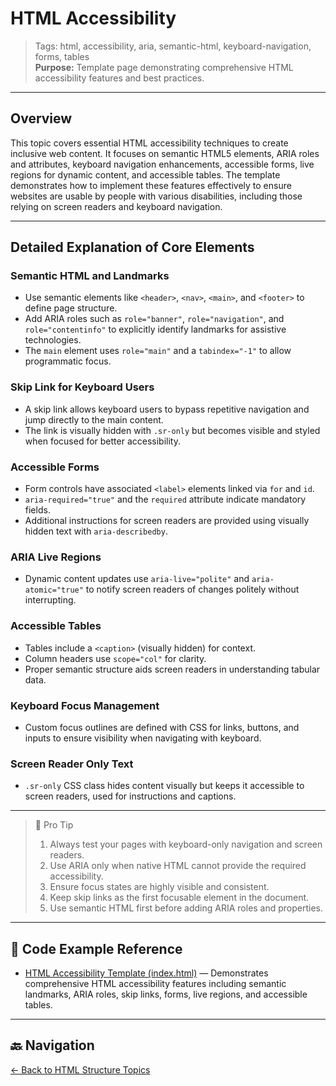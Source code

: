 # HTML Accessibility

> Tags: html, accessibility, aria, semantic-html, keyboard-navigation, forms, tables  
> **Purpose:** Template page demonstrating comprehensive HTML accessibility features and best practices.

---

## Overview

This topic covers essential HTML accessibility techniques to create inclusive web content. It focuses on semantic HTML5 elements, ARIA roles and attributes, keyboard navigation enhancements, accessible forms, live regions for dynamic content, and accessible tables. The template demonstrates how to implement these features effectively to ensure websites are usable by people with various disabilities, including those relying on screen readers and keyboard navigation.

---

## Detailed Explanation of Core Elements

### Semantic HTML and Landmarks

- Use semantic elements like `<header>`, `<nav>`, `<main>`, and `<footer>` to define page structure.  
- Add ARIA roles such as `role="banner"`, `role="navigation"`, and `role="contentinfo"` to explicitly identify landmarks for assistive technologies.  
- The `main` element uses `role="main"` and a `tabindex="-1"` to allow programmatic focus.

### Skip Link for Keyboard Users

- A skip link allows keyboard users to bypass repetitive navigation and jump directly to the main content.  
- The link is visually hidden with `.sr-only` but becomes visible and styled when focused for better accessibility.

### Accessible Forms

- Form controls have associated `<label>` elements linked via `for` and `id`.  
- `aria-required="true"` and the `required` attribute indicate mandatory fields.  
- Additional instructions for screen readers are provided using visually hidden text with `aria-describedby`.

### ARIA Live Regions

- Dynamic content updates use `aria-live="polite"` and `aria-atomic="true"` to notify screen readers of changes politely without interrupting.

### Accessible Tables

- Tables include a `<caption>` (visually hidden) for context.  
- Column headers use `scope="col"` for clarity.  
- Proper semantic structure aids screen readers in understanding tabular data.

### Keyboard Focus Management

- Custom focus outlines are defined with CSS for links, buttons, and inputs to ensure visibility when navigating with keyboard.

### Screen Reader Only Text

- `.sr-only` CSS class hides content visually but keeps it accessible to screen readers, used for instructions and captions.

---

> 🧠 Pro Tip
>
> 1. Always test your pages with keyboard-only navigation and screen readers.  
> 2. Use ARIA only when native HTML cannot provide the required accessibility.  
> 3. Ensure focus states are highly visible and consistent.  
> 4. Keep skip links as the first focusable element in the document.  
> 5. Use semantic HTML first before adding ARIA roles and properties.

---

## 🧪 Code Example Reference

- [HTML Accessibility Template (index.html)](index.html) — Demonstrates comprehensive HTML accessibility features including semantic landmarks, ARIA roles, skip links, forms, live regions, and accessible tables.

---

## 🔙 Navigation

[← Back to HTML Structure Topics](../README.md)
